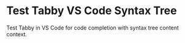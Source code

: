 # Test Tabby VS Code Syntax Tree

Test Tabby in VS Code for code completion with syntax tree content context.
